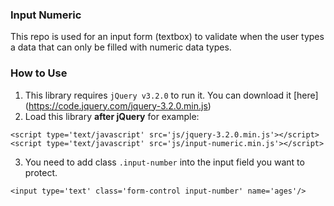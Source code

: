 ### Input Numeric
This repo is used for an input form (textbox) to validate when the user types a data that can only be filled with numeric data types.

### How to Use
1. This library requires `jQuery v3.2.0` to run it. You can download it [here] (https://code.jquery.com/jquery-3.2.0.min.js)
2. Load this library **after jQuery** for example:
```
<script type='text/javascript' src='js/jquery-3.2.0.min.js'></script>
<script type='text/javascript' src='js/input-numeric.min.js'></script>
```
3. You need to add class `.input-number` into the input field you want to protect.
```
<input type='text' class='form-control input-number' name='ages'/>
```

